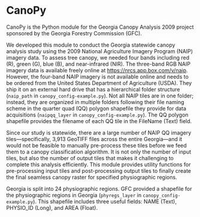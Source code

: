 # CanoPy

CanoPy is the Python module for the Georgia Canopy Analysis 2009 project sponsored by the Georgia Forestry Commission (GFC).

We developed this module to conduct the Georgia statewide canopy analysis study using the 2009 National Agriculture Imagery Program (NAIP) imagery data. To assess tree canopy, we needed four bands including red (R), green (G), blue (B), and near-infrared (NIR). The three-band RGB NAIP imagery data is available freely online at https://nrcs.app.box.com/v/naip. However, the four-band NAIP imagery is not available online and needs to be ordered from the United States Department of Agriculture (USDA). They ship it on an external hard drive that has a hierarchical folder structure (``naip_path`` in ``canopy_config-example.py``). Not all NAIP tiles are in one folder; instead, they are organized in multiple folders following their file naming scheme in the quarter quad (QQ) polygon shapefile they provide for data acquisitions (``naipqq_layer`` in ``canopy_config-example.py``). The QQ polygon shapefile provides the filename of each QQ tile in the FileName (Text) field.

Since our study is statewide, there are a large number of NAIP QQ imagery tiles&mdash;specifically, 3,913 GeoTIFF files across the entire Georgia&mdash;and it would not be feasible to manually pre-process these tiles before we feed them to a canopy classification algorithm. It is not only the number of input tiles, but also the number of output tiles that makes it challenging to complete this analysis efficiently. This module provides utility functions for pre-processing input tiles and post-processing output tiles to finally create the final seamless canopy raster for specified physiographic regions.

Georgia is split into 24 physiographic regions. GFC provided a shapefile for the physiographic regions in Georgia (``phyregs_layer`` in ``canopy_config-example.py``). This shapefile includes three useful fields: NAME (Text), PHYSIO_ID (Long), and AREA (Float).

